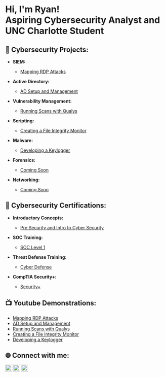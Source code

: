 <h1>Hi, I'm Ryan! <br/> Aspiring Cybersecurity Analyst and UNC Charlotte Student<br/></h1>

<h2>🔐 Cybersecurity Projects:</h2>

- <b>SIEM:</b>
  - [Mapping RDP Attacks](https://github.com/rdooley2/SIEM-Lab/blob/main/README.md)
 
- <b>Active Directory:</b>
  - [AD Setup and Management](https://github.com/rdooley2/AD-Lab/blob/main/README.md)
 
- <b>Vulnerability Management:</b>
  - [Running Scans with Qualys](https://github.com/rdooley2/Vulnerability-Lab/blob/main/README.md)

- <b>Scripting:</b>
  - [Creating a File Integrity Monitor](https://github.com/rdooley2/Scripting-Lab/blob/main/README.md)
  
- <b>Malware:</b>
  - [Developing a Keylogger](https://github.com/rdooley2/Keylogger-Lab/blob/main/README.md)
 
- <b>Forensics:</b>
  - [Coming Soon]()
 
- <b>Networking:</b>
  - [Coming Soon]()
  

<h2>📝 Cybersecurity Certifications:</h2>

- <b>Introductory Concepts:</b>
  - [Pre Security and Intro to Cyber Security](https://github.com/rdooley2/PS-and-ITC/blob/main/README.md)
  
- <b>SOC Training:</b>
  - [SOC Level 1](https://github.com/rdooley2/SOC-Level-1/blob/main/README.md)
 
- <b>Threat Defense Training:</b>
  - [Cyber Defense](https://github.com/rdooley2/Cyber-Defense/blob/main/README.md)

- <b>CompTIA Security+:</b>
  - [Security+](https://github.com/rdooley2/Security-Plus/blob/main/README.md)
 
<h2>📺 Youtube Demonstrations:</h2>

- [Mapping RDP Attacks](https://youtu.be/aEHL0QrV0SE)
- [AD Setup and Management](https://youtu.be/IyVqMel7Tew)
- [Running Scans with Qualys](https://youtu.be/djA4Jtptxqs)
- [Creating a File Integrity Monitor](https://youtu.be/pJ97mlLQcUc)
- [Developing a Keylogger](https://youtu.be/PfVNaCxI9eE)

<h2> 🌐 Connect with me:</h2>

[<img align="left" alt="Ryan Dooley | YouTube" width="22px" src="https://cdn.jsdelivr.net/npm/simple-icons@v3/icons/youtube.svg" />][youtube]
[<img align="left" alt="Ryan Dooley | LinkedIn" width="22px" src="https://cdn.jsdelivr.net/npm/simple-icons@v3/icons/linkedin.svg" />][linkedin]
[<img align="left" alt="Ryan Dooley | Gmail" width="22px" src="https://cdn.jsdelivr.net/npm/simple-icons@3.13.0/icons/gmail.svg" />][gmail]

[youtube]: https://www.youtube.com/channel/UCvA8TGpgz0JO2IuerGv_vQw
[linkedin]: https://www.linkedin.com/in/ryan-dooley-69bb13224
[gmail]: https://mail.google.com/mail/?view=cm&fs=1&to=rdooley2025@gmail.com
